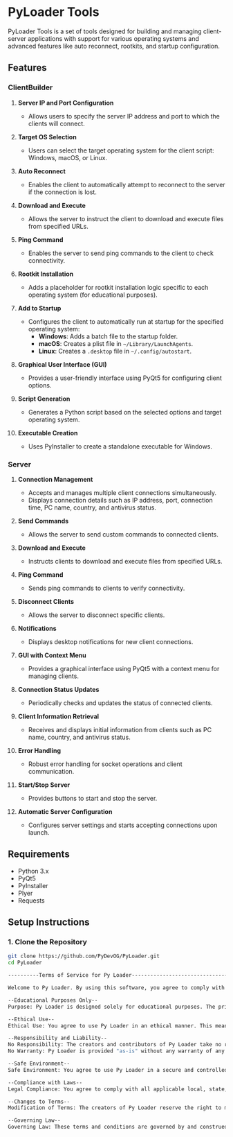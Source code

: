 # PyLoader Tools

PyLoader Tools is a set of tools designed for building and managing client-server applications with support for various operating systems and advanced features like auto reconnect, rootkits, and startup configuration.

## Features

### ClientBuilder

1. **Server IP and Port Configuration**
   - Allows users to specify the server IP address and port to which the clients will connect.

2. **Target OS Selection**
   - Users can select the target operating system for the client script: Windows, macOS, or Linux.

3. **Auto Reconnect**
   - Enables the client to automatically attempt to reconnect to the server if the connection is lost.

4. **Download and Execute**
   - Allows the server to instruct the client to download and execute files from specified URLs.

5. **Ping Command**
   - Enables the server to send ping commands to the client to check connectivity.

6. **Rootkit Installation**
   - Adds a placeholder for rootkit installation logic specific to each operating system (for educational purposes).

7. **Add to Startup**
   - Configures the client to automatically run at startup for the specified operating system:
     - **Windows**: Adds a batch file to the startup folder.
     - **macOS**: Creates a plist file in `~/Library/LaunchAgents`.
     - **Linux**: Creates a `.desktop` file in `~/.config/autostart`.

8. **Graphical User Interface (GUI)**
   - Provides a user-friendly interface using PyQt5 for configuring client options.

9. **Script Generation**
    - Generates a Python script based on the selected options and target operating system.

10. **Executable Creation**
    - Uses PyInstaller to create a standalone executable for Windows.

### Server

1. **Connection Management**
   - Accepts and manages multiple client connections simultaneously.
   - Displays connection details such as IP address, port, connection time, PC name, country, and antivirus status.

2. **Send Commands**
   - Allows the server to send custom commands to connected clients.

3. **Download and Execute**
   - Instructs clients to download and execute files from specified URLs.

4. **Ping Command**
   - Sends ping commands to clients to verify connectivity.

5. **Disconnect Clients**
   - Allows the server to disconnect specific clients.

6. **Notifications**
   - Displays desktop notifications for new client connections.

7. **GUI with Context Menu**
   - Provides a graphical interface using PyQt5 with a context menu for managing clients.

8. **Connection Status Updates**
   - Periodically checks and updates the status of connected clients.

9. **Client Information Retrieval**
   - Receives and displays initial information from clients such as PC name, country, and antivirus status.

10. **Error Handling**
    - Robust error handling for socket operations and client communication.

11. **Start/Stop Server**
    - Provides buttons to start and stop the server.

12. **Automatic Server Configuration**
    - Configures server settings and starts accepting connections upon launch.

## Requirements

- Python 3.x
- PyQt5
- PyInstaller
- Plyer
- Requests

## Setup Instructions

### 1. Clone the Repository

```bash
git clone https://github.com/PyDevOG/PyLoader.git
cd PyLoader

----------Terms of Service for Py Loader------------------------------------------------------------------------

Welcome to Py Loader. By using this software, you agree to comply with and be bound by the following terms and conditions of use, which together with our privacy policy govern our relationship with you in relation to this software. If you disagree with any part of these terms and conditions, please do not use our software.

--Educational Purposes Only--
Purpose: Py Loader is designed solely for educational purposes. The primary aim is to help users learn about client-server interactions, scripting, and basic cybersecurity concepts.

--Ethical Use--
Ethical Use: You agree to use Py Loader in an ethical manner. This means using it in a controlled, secure, and legal environment. Misuse of this software for any malicious activities, including but not limited to unauthorized access to computer systems, is strictly prohibited.

--Responsibility and Liability--
No Responsibility: The creators and contributors of Py Loader take no responsibility for any misuse or damage caused by this software. Users are solely responsible for their actions when using this software.
No Warranty: Py Loader is provided "as-is" without any warranty of any kind, either express or implied, including but not limited to the implied warranties of merchantability and fitness for a particular purpose. The entire risk as to the quality and performance of the software is with you.

--Safe Environment--
Safe Environment: You agree to use Py Loader in a secure and controlled environment. This includes using it in isolated networks, virtual machines, or other safe environments where any potential harm can be mitigated.

--Compliance with Laws--
Legal Compliance: You agree to comply with all applicable local, state, national, and international laws and regulations in connection with your use of Py Loader.

--Changes to Terms--
Modification of Terms: The creators of Py Loader reserve the right to modify these terms at any time. Any changes will be posted on this page, and your continued use of the software after any changes have been posted constitutes your acceptance of the new terms.

--Governing Law--
Governing Law: These terms and conditions are governed by and construed in accordance with the laws of the jurisdiction in which the creators are based, and you irrevocably submit to the exclusive jurisdiction of the courts in that jurisdiction.
